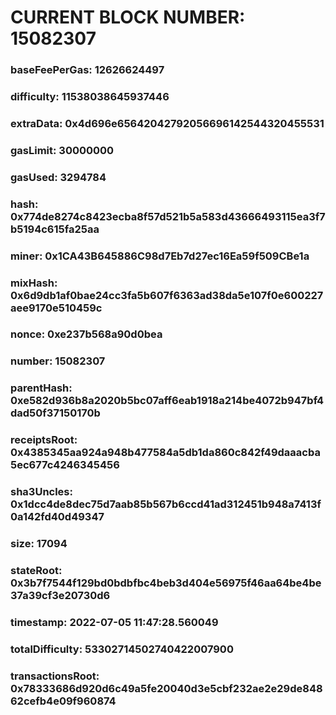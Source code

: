 # CURRENT BLOCK NUMBER: 15082307

### baseFeePerGas: 12626624497
### difficulty: 11538038645937446
### extraData: 0x4d696e65642042792056696142544320455531
### gasLimit: 30000000
### gasUsed: 3294784
### hash: 0x774de8274c8423ecba8f57d521b5a583d43666493115ea3f7b5194c615fa25aa
### miner: 0x1CA43B645886C98d7Eb7d27ec16Ea59f509CBe1a
### mixHash: 0x6d9db1af0bae24cc3fa5b607f6363ad38da5e107f0e600227aee9170e510459c
### nonce: 0xe237b568a90d0bea
### number: 15082307
### parentHash: 0xe582d936b8a2020b5bc07aff6eab1918a214be4072b947bf4dad50f37150170b
### receiptsRoot: 0x4385345aa924a948b477584a5db1da860c842f49daaacba5ec677c4246345456
### sha3Uncles: 0x1dcc4de8dec75d7aab85b567b6ccd41ad312451b948a7413f0a142fd40d49347
### size: 17094
### stateRoot: 0x3b7f7544f129bd0bdbfbc4beb3d404e56975f46aa64be4be37a39cf3e20730d6
### timestamp: 2022-07-05 11:47:28.560049
### totalDifficulty: 53302714502740422007900
### transactionsRoot: 0x78333686d920d6c49a5fe20040d3e5cbf232ae2e29de84862cefb4e09f960874
